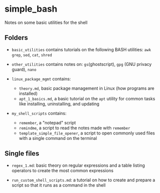 # simple_bash
Notes on some basic utilities for the shell

## Folders

* `basic_utilities` contains tutorials on the following BASH utilities: `awk` `grep`, `sed`, `cat`,
  `shred`
  
* `other_utilities` contains notes on: `gs`(ghostscript), `gpg` (GNU privacy guard), `nano`
  
* `linux_package_mgmt` contains: 
    - `theory.md`, basic package management in Linux (how programs are installed)
    - `apt_1_basics.md`, a basic tutorial on the `apt` utility for common tasks like installing,
      uninstalling, and updating

* `my_shell_scripts` contains: 
    - `remember`, a "notepad" script
    - `remindme`, a script to read the notes made with `remember`
    - `template_simple_file_opener`, a script to open commonly used files with a single command on
      the terminal

## Single files

* `regex_1.md`: basic theory on regular expressions and a table listing operators to create the most
  common expressions

* `run_custom_shell_scripts.md`: a tutorial on how to create and prepare a script so that it runs as
  a command in the shell

